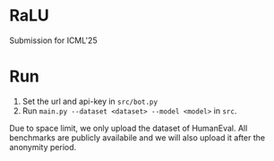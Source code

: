 # RaLU
Submission for ICML'25

# Run
1. Set the url and api-key in `src/bot.py`
2. Run `main.py --dataset <dataset> --model <model>` in `src`.

Due to space limit, we only upload the dataset of HumanEval. All benchmarks are publicly availabile and we will also upload it after the anonymity period.

